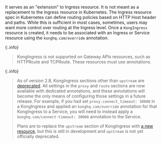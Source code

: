 It serves as an "extension" to Ingress resource. It is not meant as a replacement to the Ingress resource in Kubernetes. 
The Ingress resource spec in Kubernetes can define routing policies based on HTTP Host header and paths. 
While this is sufficient in most cases, sometimes, users may want more control over routing at the Ingress level.
Once a `KongIngress` resource is created, it needs to be associated with an Ingress or Service resource using the 
`konghq.com/override` annotation.

{:.info}
> KongIngress is not supported on Gateway APIs resources, such as HTTPRoute and
> TCPRoute. These resources must use annotations.

{:.info}
> As of version 2.8, KongIngress sections other than `upstream` are
> [deprecated](https://github.com/Kong/kubernetes-ingress-controller/issues/3018).
> All settings in the `proxy` and `route` sections are now available with
> dedicated annotations, and these annotations will become the only means of
> configuring those settings in a future release. For example, if you had set
> `proxy.connect_timeout: 30000` in a KongIngress and applied an
> `konghq.com/override` annotation for that KongIngress to a Service, you will
> need to instead apply a `konghq.com/connect-timeout: 30000` annotation to the
> Service.
>
> Plans are to replace the `upstream` section of KongIngress with [a new
> resource](https://github.com/Kong/kubernetes-ingress-controller/issues/3174),
> but this is still in development and `upstream` is not yet officially
> deprecated.
